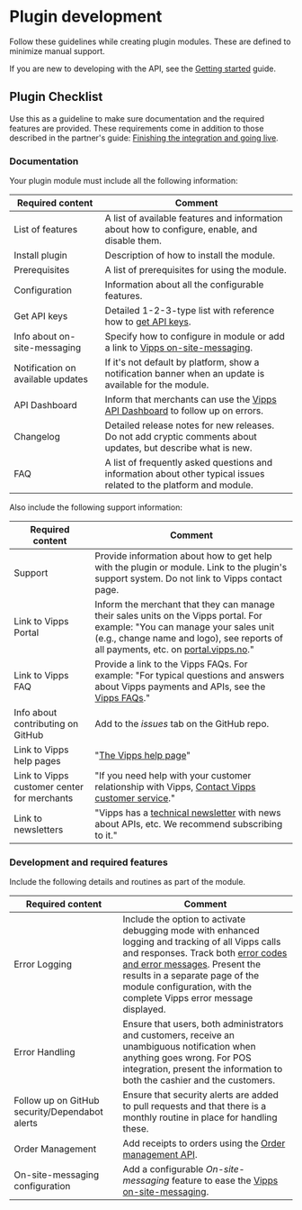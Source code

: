 <!-- START_METADATA
---
sidebar_label: Plugin development
sidebar_position: 10
pagination_next: null
pagination_prev: null
---
END_METADATA -->


# Plugin development

Follow these guidelines while creating plugin modules. These are defined to minimize manual support.

If you are new to developing with the API, see the [Getting started](https://developer.vippsmobilepay.com/docs/vipps-developers/getting-started) guide.

## Plugin Checklist

Use this as a guideline to make sure documentation and the required features are provided. These requirements come in addition to those described in the partner's guide: [Finishing the integration and going live](https://developer.vippsmobilepay.com/docs/vipps-partner#finishing-the-integration-and-going-live).

### Documentation

Your plugin module must include all the following information:

| Required content  | Comment      |
|-------------------|--------------|
| List of features  | A list of available features and information about how to configure, enable, and disable them. |
| Install plugin    | Description of how to install the module. |
| Prerequisites     | A list of prerequisites for using the module.|
| Configuration     | Information about all the configurable features. |
| Get API keys      | Detailed 1-2-3-type list with reference how to [get API keys](https://developer.vippsmobilepay.com/docs/vipps-developers/common-topics/api-keys#getting-the-api-keys). |
| Info about on-site-messaging| Specify how to configure in module or add a link to [Vipps on-site-messaging](https://developer.vippsmobilepay.com/docs/APIs/checkout-api/vipps-checkout-on-site-messaging). |
| Notification on available updates| If it's not default by platform, show a notification banner when an update is available for the module. |
| API Dashboard     | Inform that merchants can use the [Vipps API Dashboard](https://developer.vippsmobilepay.com/docs/vipps-developers/developer-resources/api-dashboard) to follow up on errors.|
| Changelog         | Detailed release notes for new releases. Do not add cryptic comments about updates, but describe what is new. |
| FAQ               | A list of frequently asked questions and information about other typical issues related to the platform and module.|

Also include the following support information:

| Required content      | Comment   |
|-----------------------|-----------|
| Support               | Provide information about how to get help with the plugin or module. Link to the plugin's support system. Do not link to Vipps contact page. |
| Link to Vipps Portal  | Inform the merchant that they can manage their sales units on the Vipps portal. For example: "You can manage your sales unit (e.g., change name and logo), see reports of all payments, etc. on [portal.vipps.no](https://portal.vipps.no)." |
| Link to Vipps FAQ     | Provide a link to the Vipps FAQs. For example: "For typical questions and answers about Vipps payments and APIs, see the [Vipps FAQs](https://developer.vippsmobilepay.com/docs/vipps-developers/faqs)." |
| Info about contributing on GitHub | Add to the _issues_ tab on the GitHub repo. |
| Link to Vipps help pages | "[The Vipps help page](https://vipps.no/hjelp/vipps/)" |
| Link to Vipps customer center for merchants | "If you need help with your customer relationship with Vipps, [Contact Vipps customer service](https://vipps.no/hjelp/vipps/)." |
| Link to newsletters       | "Vipps has a [technical newsletter](https://developer.vippsmobilepay.com/docs/vipps-developers/newsletters) with news about APIs, etc. We recommend subscribing to it." |

### Development and required features

Include the following details and routines as part of the module.

| Required content    | Comment   |
|---------------------|-----------|
| Error Logging   | Include the option to activate debugging mode with enhanced logging and tracking of all Vipps calls and responses. Track both [error codes and error messages](https://developer.vippsmobilepay.com/docs/APIs/ecom-api/vipps-ecom-api#error-codes). Present the results in a separate page of the module configuration, with the complete Vipps error message displayed.
| Error Handling  | Ensure that users, both administrators and customers, receive an unambiguous notification when anything goes wrong. For POS integration, present the information to both the cashier and the customers.
| Follow up on GitHub security/Dependabot alerts | Ensure that security alerts are added to pull requests and that there is a monthly routine in place for handling these. |
| Order Management | Add receipts to orders using the [Order management API](https://developer.vippsmobilepay.com/docs/APIs/order-management-api/vipps-order-management-api/). |
| On-site-messaging configuration| Add a configurable _On-site-messaging_ feature to ease the [Vipps on-site-messaging](https://developer.vippsmobilepay.com/docs/APIs/checkout-api/vipps-checkout-on-site-messaging). |
